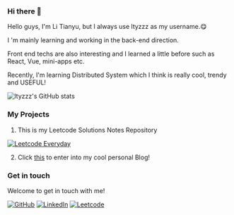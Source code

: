 ### Hi there 👋

Hello guys, I'm Li Tianyu, but I always use ltyzzz as my username.😋

I 'm mainly learning and working in the back-end direction.

Front end techs are also interesting and I learned a little before such as React, Vue, mini-apps etc.

Recently, I'm learning Distributed System which I think is really cool, trendy and USEFUL!

![ltyzzz's GitHub stats](https://github-readme-stats.vercel.app/api?username=ltyzzzxxx&show_icons=true&theme=tokyonight)

### My Projects

1. This is my Leetcode Solutions Notes Repository

[![Leetcode Everyday](https://github-readme-stats.vercel.app/api/pin?username=ltyzzzxxx&repo=Leetcode-Everyday&theme=radical)](https://github.com/ltyzzzxxx/Leetcode-Everyday)

2. Click [this](https://ltyzzzxxx.github.io/) to enter into my cool personal Blog!

### Get in touch

Welcome to get in touch with me!

[![GitHub](https://img.shields.io/badge/GitHub-grey?logo=github)](https://github.com/ltyzzzxxx)
[![LinkedIn](https://img.shields.io/badge/LinkedIn-blue?logo=linkedin)](https://www.linkedin.com/in/tianyu-li-7068b8248/)
[![Leetcode](https://img.shields.io/badge/Leetcode-yellow?logo=leetcode)](https://leetcode.cn/u/ltyzzz/)

